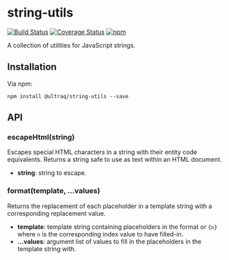 
string-utils
============

[![Build Status](https://travis-ci.com/ultraq/string-utils.svg?branch=master)](https://travis-ci.com/ultraq/string-utils)
[![Coverage Status](https://coveralls.io/repos/github/ultraq/string-utils/badge.svg?branch=master)](https://coveralls.io/github/ultraq/string-utils?branch=master)
[![npm](https://img.shields.io/npm/v/@ultraq/string-utils.svg?maxAge=3600)](https://www.npmjs.com/package/@ultraq/string-utils)

A collection of utilities for JavaScript strings.


Installation
------------

Via npm:

```
npm install @ultraq/string-utils --save
```


API
---

### escapeHtml(string)

Escapes special HTML characters in a string with their entity code equivalents.
Returns a string safe to use as text within an HTML document.

 - **string**: string to escape.

### format(template, ...values)

Returns the replacement of each placeholder in a template string with a
corresponding replacement value.

 - **template**: template string containing placeholders in the format or `{n}`
   where `n` is the corresponding index value to have filled-in.
 - **...values**: argument list of values to fill in the placeholders in the
   template string with.
